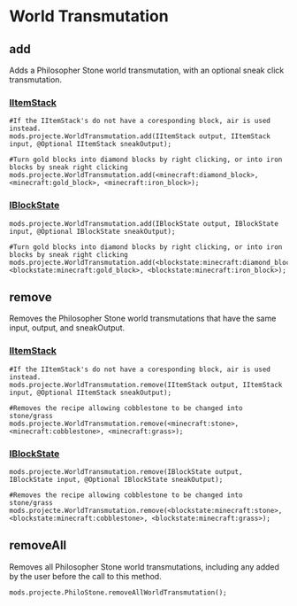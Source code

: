 # World Transmutation

## add

Adds a Philosopher Stone world transmutation, with an optional sneak click transmutation.

### [IItemStack](/Vanilla/Items/IItemStack/)

    #If the IItemStack's do not have a coresponding block, air is used instead.
    mods.projecte.WorldTransmutation.add(IItemStack output, IItemStack input, @Optional IItemStack sneakOutput);
    
    #Turn gold blocks into diamond blocks by right clicking, or into iron blocks by sneak right clicking 
    mods.projecte.WorldTransmutation.add(<minecraft:diamond_block>, <minecraft:gold_block>, <minecraft:iron_block>);
    

### [IBlockState](/Vanilla/Blocks/IBlockState/)

    mods.projecte.WorldTransmutation.add(IBlockState output, IBlockState input, @Optional IBlockState sneakOutput);
    
    #Turn gold blocks into diamond blocks by right clicking, or into iron blocks by sneak right clicking
    mods.projecte.WorldTransmutation.add(<blockstate:minecraft:diamond_block>, <blockstate:minecraft:gold_block>, <blockstate:minecraft:iron_block>);
    

## remove

Removes the Philosopher Stone world transmutations that have the same input, output, and sneakOutput.

### [IItemStack](/Vanilla/Items/IItemStack/)

    #If the IItemStack's do not have a coresponding block, air is used instead.
    mods.projecte.WorldTransmutation.remove(IItemStack output, IItemStack input, @Optional IItemStack sneakOutput);
    
    #Removes the recipe allowing cobblestone to be changed into stone/grass
    mods.projecte.WorldTransmutation.remove(<minecraft:stone>, <minecraft:cobblestone>, <minecraft:grass>);
    

### [IBlockState](/Vanilla/Blocks/IBlockState/)

    mods.projecte.WorldTransmutation.remove(IBlockState output, IBlockState input, @Optional IBlockState sneakOutput);
    
    #Removes the recipe allowing cobblestone to be changed into stone/grass
    mods.projecte.WorldTransmutation.remove(<blockstate:minecraft:stone>, <blockstate:minecraft:cobblestone>, <blockstate:minecraft:grass>); 
    

## removeAll

Removes all Philosopher Stone world transmutations, including any added by the user before the call to this method.

    mods.projecte.PhiloStone.removeAllWorldTransmutation();